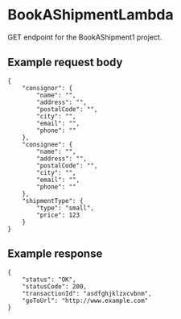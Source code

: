 # BookAShipmentLambda

GET endpoint for the BookAShipment1 project.

## Example request body

```
{
    "consignor": {
        "name": "",
        "address": "",
        "postalCode": "",
        "city": "",
        "email": "",
        "phone": ""
    },
    "consignee": {
        "name": "",
        "address": "",
        "postalCode": "",
        "city": "",
        "email": "",
        "phone": ""
    },
    "shipmentType": {
        "type": "small",
        "price": 123
    }
}
```

## Example response

```
{
	"status": "OK",
	"statusCode": 200,
	"transactionId": "asdfghjklzxcvbnm",
	"goToUrl": "http://www.example.com"
}
```
